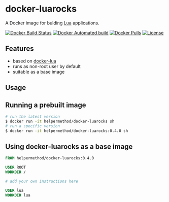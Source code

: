 # docker-luarocks

A Docker image for bulding [Lua](https://www.lua.org/) applications.

[![Docker Build Status](https://img.shields.io/docker/build/helpermethod/docker-luarocks.svg)](https://hub.docker.com/r/helpermethod/docker-luarocks)
[![Docker Automated build](https://img.shields.io/docker/automated/helpermethod/docker-luarocks.svg)](https://hub.docker.com/r/helpermethod/docker-luarocks)
[![Docker Pulls](https://img.shields.io/docker/pulls/helpermethod/docker-luarocks.svg)](https://hub.docker.com/r/helpermethod/docker-luarocks)
[![License](https://img.shields.io/badge/license-MIT-blue.svg)](https://raw.githubusercontent.com/helpermethod/docker-luarocks/master/LICENSE)

## Features

* based on [docker-lua](https://github.com/helpermethod/docker-lua)
* runs as non-root user by default
* suitable as a base image

## Usage

## Running a prebuilt image

```sh
# run the latest version
$ docker run -it helpermethod/docker-luarocks sh
# run a specific version
$ docker run -it helpermethod/docker-luarocks:0.4.0 sh
```

## Using docker-luarocks as a base image

```dockerfile
FROM helpermethod/docker-luarocks:0.4.0

USER ROOT
WORKDIR /

# add your own instructions here

USER lua
WORKDIR lua
```
